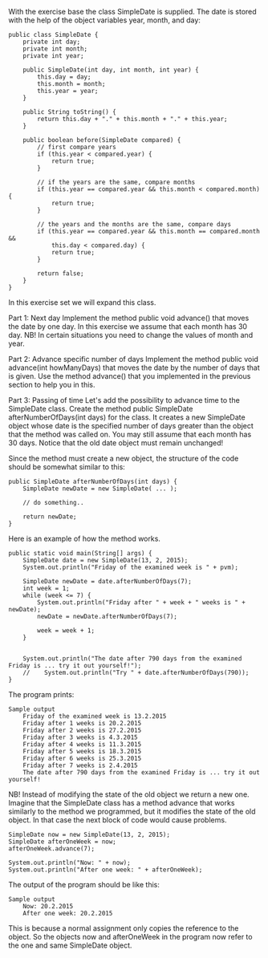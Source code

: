 With the exercise base the class SimpleDate is supplied. The date is stored with the help of the object variables year, month, and day:

    public class SimpleDate {
        private int day;
        private int month;
        private int year;

        public SimpleDate(int day, int month, int year) {
            this.day = day;
            this.month = month;
            this.year = year;
        }

        public String toString() {
            return this.day + "." + this.month + "." + this.year;
        }

        public boolean before(SimpleDate compared) {
            // first compare years
            if (this.year < compared.year) {
                return true;
            }

            // if the years are the same, compare months
            if (this.year == compared.year && this.month < compared.month) {
                return true;
            }

            // the years and the months are the same, compare days
            if (this.year == compared.year && this.month == compared.month &&
                this.day < compared.day) {
                return true;
            }

            return false;
        }
    }

In this exercise set we will expand this class.

Part 1: Next day
Implement the method public void advance() that moves the date by one day. In this exercise we assume that each month has 30 day. NB! In certain situations you need to change the values of month and year.

Part 2: Advance specific number of days
Implement the method public void advance(int howManyDays) that moves the date by the number of days that is given. Use the method advance() that you implemented in the previous section to help you in this.

Part 3: Passing of time
Let's add the possibility to advance time to the SimpleDate class. Create the method public SimpleDate afterNumberOfDays(int days) for the class. It creates a new SimpleDate object whose date is the specified number of days greater than the object that the method was called on. You may still assume that each month has 30 days. Notice that the old date object must remain unchanged!

Since the method must create a new object, the structure of the code should be somewhat similar to this:

    public SimpleDate afterNumberOfDays(int days) {
        SimpleDate newDate = new SimpleDate( ... );

        // do something..

        return newDate;
    }

Here is an example of how the method works.

    public static void main(String[] args) {
        SimpleDate date = new SimpleDate(13, 2, 2015);
        System.out.println("Friday of the examined week is " + pvm);

        SimpleDate newDate = date.afterNumberOfDays(7);
        int week = 1;
        while (week <= 7) {
            System.out.println("Friday after " + week + " weeks is " + newDate);
            newDate = newDate.afterNumberOfDays(7);

            week = week + 1;
        }


        System.out.println("The date after 790 days from the examined Friday is ... try it out yourself!");
        //    System.out.println("Try " + date.afterNumberOfDays(790));
    }

The program prints:

    Sample output
        Friday of the examined week is 13.2.2015
        Friday after 1 weeks is 20.2.2015
        Friday after 2 weeks is 27.2.2015
        Friday after 3 weeks is 4.3.2015
        Friday after 4 weeks is 11.3.2015
        Friday after 5 weeks is 18.3.2015
        Friday after 6 weeks is 25.3.2015
        Friday after 7 weeks is 2.4.2015
        The date after 790 days from the examined Friday is ... try it out yourself!

NB! Instead of modifying the state of the old object we return a new one. Imagine that the SimpleDate class has a method advance that works similarly to the method we programmed, but it modifies the state of the old object. In that case the next block of code would cause problems.

    SimpleDate now = new SimpleDate(13, 2, 2015);
    SimpleDate afterOneWeek = now;
    afterOneWeek.advance(7);

    System.out.println("Now: " + now);
    System.out.println("After one week: " + afterOneWeek);

The output of the program should be like this:

    Sample output
        Now: 20.2.2015
        After one week: 20.2.2015

This is because a normal assignment only copies the reference to the object. So the objects now and afterOneWeek in the program now refer to the one and same SimpleDate object.